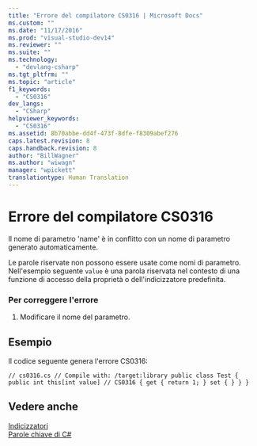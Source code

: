 ```yaml
---
title: "Errore del compilatore CS0316 | Microsoft Docs"
ms.custom: ""
ms.date: "11/17/2016"
ms.prod: "visual-studio-dev14"
ms.reviewer: ""
ms.suite: ""
ms.technology: 
  - "devlang-csharp"
ms.tgt_pltfrm: ""
ms.topic: "article"
f1_keywords: 
  - "CS0316"
dev_langs: 
  - "CSharp"
helpviewer_keywords: 
  - "CS0316"
ms.assetid: 8b70abbe-dd4f-473f-8dfe-f8309abef276
caps.latest.revision: 8
caps.handback.revision: 8
author: "BillWagner"
ms.author: "wiwagn"
manager: "wpickett"
translationtype: Human Translation
---
```

# Errore del compilatore CS0316
Il nome di parametro 'name' è in conflitto con un nome di parametro generato automaticamente.  
  
 Le parole riservate non possono essere usate come nomi di parametro. Nell'esempio seguente `value` è una parola riservata nel contesto di una funzione di accesso della proprietà o dell'indicizzatore predefinita.  
  
### Per correggere l'errore  
  
1.  Modificare il nome del parametro.  
  
## Esempio  
 Il codice seguente genera l'errore CS0316:  
  
```  
// cs0316.cs // Compile with: /target:library public class Test { public int this[int value] // CS0316 { get { return 1; } set { } } }  
```  
  
## Vedere anche  
 [Indicizzatori](../../csharp/programming-guide/indexers/index.md)   
 [Parole chiave di C\#](../../csharp/language-reference/keywords/index.md)